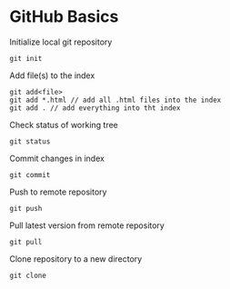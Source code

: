 # GitHub Basics

Initialize local git repository
```
git init
```

Add file(s) to the index
```
git add<file>
git add *.html // add all .html files into the index
git add . // add everything into tht index

```

Check status of working tree
```
git status
```

Commit changes in index
```
git commit
```

Push to remote repository
```
git push
```

Pull latest version from remote repository
```
git pull
```

Clone repository to a new directory
```
git clone
```



